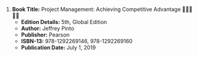 1. **Book Title:** Project Management: Achieving Competitive Advantage 🚨🚨🚨🚨🚨
    - **Edition Details:** 5th, Global Edition
    - **Author:** Jeffrey Pinto
    - **Publisher:** Pearson
    - **ISBN-13:** 978-1292269146, 978-1292269160
    - **Publication Date:** July 1, 2019
